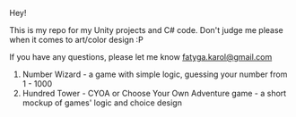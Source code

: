 Hey!

This is my repo for my Unity projects and C# code.
Don't judge me please when it comes to art/color design :P

If you have any questions, please let me know fatyga.karol@gmail.com

1. Number Wizard - a game with simple logic, guessing your number from 1 - 1000
2. Hundred Tower - CYOA or Choose Your Own Adventure game - a short mockup of games' logic and choice design

